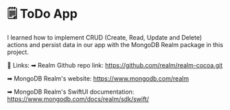 # 🗒 ToDo App 

I learned how to implement CRUD (Create, Read, Update and Delete) actions and persist data in our app with the MongoDB Realm package in this project.

🔗 Links:
➡ Realm Github repo link: https://github.com/realm/realm-cocoa.git

➡ MongoDB Realm's website: https://www.mongodb.com/realm

➡ MongoDB Realm's SwiftUI documentation: https://www.mongodb.com/docs/realm/sdk/swift/

